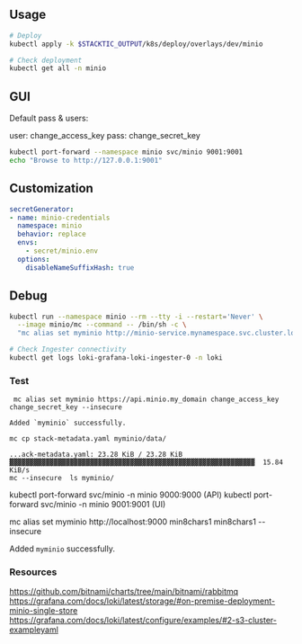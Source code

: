 ## Usage

```bash
# Deploy
kubectl apply -k $STACKTIC_OUTPUT/k8s/deploy/overlays/dev/minio

# Check deployment
kubectl get all -n minio
```

##  GUI

Default pass & users: 

user: change_access_key
pass: change_secret_key

```bash
kubectl port-forward --namespace minio svc/minio 9001:9001
echo "Browse to http://127.0.0.1:9001"
```

## Customization

```yaml
secretGenerator:
- name: minio-credentials
  namespace: minio
  behavior: replace
  envs:
    - secret/minio.env
  options:
    disableNameSuffixHash: true
```

## Debug

```sh
kubectl run --namespace minio --rm --tty -i --restart='Never' \
  --image minio/mc --command -- /bin/sh -c \
  "mc alias set myminio http://minio-service.mynamespace.svc.cluster.local:9000 myaccesskey mysecretkey && mc ls myminio"

# Check Ingester connectivity
kubectl get logs loki-grafana-loki-ingester-0 -n loki

```

### Test
```
 mc alias set myminio https://api.minio.my_domain change_access_key change_secret_key --insecure

Added `myminio` successfully.

mc cp stack-metadata.yaml myminio/data/

...ack-metadata.yaml: 23.28 KiB / 23.28 KiB  ▓▓▓▓▓▓▓▓▓▓▓▓▓▓▓▓▓▓▓▓▓▓▓▓▓▓▓▓▓▓▓▓▓▓▓▓▓▓▓▓▓▓▓▓▓▓▓▓▓▓▓▓▓▓▓▓▓▓▓▓▓  15.84 KiB/s
mc --insecure  ls myminio/
```

kubectl port-forward svc/minio -n minio 9000:9000 (API)
kubectl port-forward svc/minio -n minio 9001:9001 (UI)

 mc alias set myminio http://localhost:9000 min8chars1 min8chars1 --insecure

Added `myminio` successfully.


### Resources

https://github.com/bitnami/charts/tree/main/bitnami/rabbitmq
https://grafana.com/docs/loki/latest/storage/#on-premise-deployment-minio-single-store
https://grafana.com/docs/loki/latest/configure/examples/#2-s3-cluster-exampleyaml
